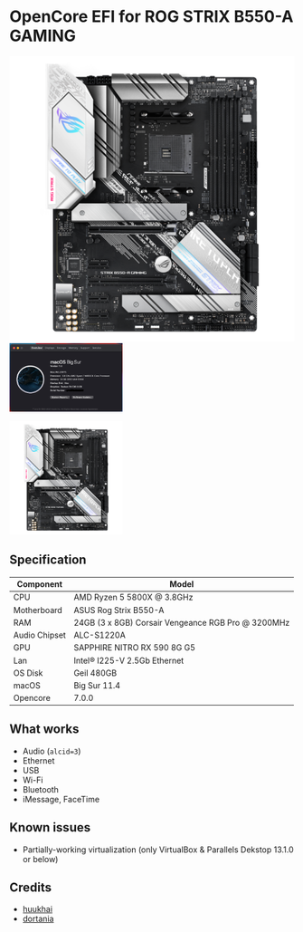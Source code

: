 # OpenCore EFI for ROG STRIX B550-A GAMING

![photo](https://github.com/musfiqus/hackintosh-ROG-STRIX-B550A/raw/master/Pictures/b550a.png)
<img src="https://github.com/musfiqus/hackintosh-ROG-STRIX-B550A/raw/master/Pictures/about.png" alt="about" width="200"/>

<img src="https://github.com/musfiqus/hackintosh-ROG-STRIX-B550A/raw/master/Pictures/b550a.png" alt="b550a" width="200"/>

## Specification

| **Component** | **Model** |
| ------------- | --------- |
| CPU | AMD Ryzen 5 5800X @ 3.8GHz |
| Motherboard | ASUS Rog Strix B550-A |
| RAM | 24GB (3 x 8GB) Corsair Vengeance RGB Pro @ 3200MHz |
| Audio Chipset | ALC-S1220A |
| GPU | SAPPHIRE NITRO RX 590 8G G5 |
| Lan |  Intel® I225-V 2.5Gb Ethernet |
| OS Disk | Geil 480GB |
| macOS | Big Sur 11.4 |
| Opencore | 7.0.0

## What works

- Audio (`alcid=3`)
- Ethernet
- USB
- Wi-Fi
- Bluetooth
- iMessage, FaceTime

## Known issues

- Partially-working virtualization (only VirtualBox & Parallels Dekstop 13.1.0 or below)

## Credits

- [huukhai](https://github.com/huukhai/hackintosh-rog-b550i)
- [dortania](https://github.com/orgs/dortania/people)